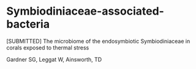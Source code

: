# Symbiodiniaceae-associated-bacteria

[SUBMITTED] The microbiome of the endosymbiotic Symbiodiniaceae in corals exposed to thermal stress

Gardner SG, Leggat W, Ainsworth, TD
